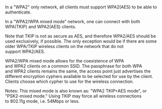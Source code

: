 
In a "WPA2" only network, all clients must support WPA2(AES) to be able to authenticate.

In a "WPA2/WPA mixed mode" network, one can connect with both WPA(TKIP) and WPA2(AES) clients.


Note that TKIP is not as secure as AES, and therefore WPA2/AES should be used exclusively, if possible. The only exception would be if there are some older WPA/TKIP wireless clients on the network that do not support WPA2/AES.

WPA2/WPA mixed mode allows for the coexistence of WPA and WPA2 clients on a common SSID. The passphrase for both WPA and WPA2 clients remains the same, the access point just advertises the different encryption cyphers available to be selected for use by the client. Clients choose which cypher to use for the wireless connection.


Notes:
This mixed mode is also known as: "WPA2 TKIP+AES mode", or "PSK2-mixed mode."
Using TKIP may force all wireless connections to 802.11g mode, i.e. 54Mbps or less.